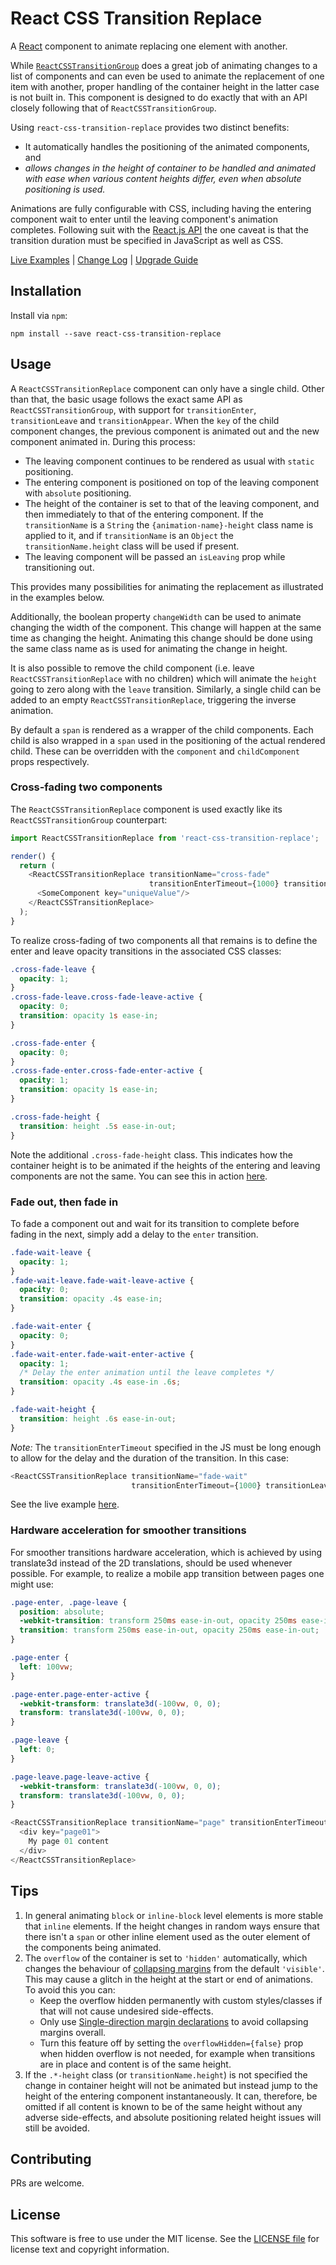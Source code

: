 # React CSS Transition Replace

A [React](http://facebook.github.io/react/) component to animate replacing one element with another.

While [`ReactCSSTransitionGroup`](https://facebook.github.io/react/docs/animation.html) does a great job
of animating changes to a list of components and can even be used to animate the replacement of one item
with another, proper handling of the container height in the latter case is not built in. This component 
is designed to do exactly that with an API closely following that of `ReactCSSTransitionGroup`.

Using `react-css-transition-replace` provides two distinct benefits:

 - It automatically handles the positioning of the animated components, and
 - *allows changes in the height of container to be handled and animated with ease when 
   various content heights differ, even when absolute positioning is used.*

Animations are fully configurable with CSS, including having the entering component wait to enter until 
the leaving component's animation completes. Following suit with the 
[React.js API](https://facebook.github.io/react/docs/animation.html) the one caveat is 
that the transition duration must be specified in JavaScript as well as CSS.

[Live Examples](http://marnusw.github.io/react-css-transition-replace) | 
[Change Log](/CHANGELOG.md) | 
[Upgrade Guide](/UPGRADE_GUIDE.md) 


## Installation

Install via `npm`:

```
npm install --save react-css-transition-replace
```


## Usage

A `ReactCSSTransitionReplace` component can only have a single child. Other than that, the basic usage 
follows the exact same API as `ReactCSSTransitionGroup`, with support for `transitionEnter`, `transitionLeave`
and `transitionAppear`. When the `key` of the child component changes, the previous component is animated out 
and the new component animated in. During this process:

 - The leaving component continues to be rendered as usual with `static` positioning.
 - The entering component is positioned on top of the leaving component with `absolute` positioning.
 - The height of the container is set to that of the leaving component, and then immediately to that of the 
   entering component. If the `transitionName` is a `String` the `{animation-name}-height` class name is applied 
   to it, and if `transitionName` is an `Object` the `transitionName.height` class will be used if present.
 - The leaving component will be passed an `isLeaving` prop while transitioning out.

This provides many possibilities for animating the replacement as illustrated in the examples below.

Additionally, the boolean property `changeWidth` can be used to animate changing the width of the component. 
This change will happen at the same time as changing the height. Animating this change should be done using
the same class name as is used for animating the change in height.

It is also possible to remove the child component (i.e. leave `ReactCSSTransitionReplace` with no children)
which will animate the `height` going to zero along with the `leave` transition. Similarly, a single child 
can be added to an empty `ReactCSSTransitionReplace`, triggering the inverse animation.

By default a `span` is rendered as a wrapper of the child components. Each child is also wrapped in a `span`
used in the positioning of the actual rendered child. These can be overridden with the `component` and 
`childComponent` props respectively.

### Cross-fading two components

The `ReactCSSTransitionReplace` component is used exactly like its `ReactCSSTransitionGroup` counterpart:

```javascript
import ReactCSSTransitionReplace from 'react-css-transition-replace';

render() {
  return (
    <ReactCSSTransitionReplace transitionName="cross-fade" 
                               transitionEnterTimeout={1000} transitionLeaveTimeout={1000}>
      <SomeComponent key="uniqueValue"/>
    </ReactCSSTransitionReplace>
  );
}
```

To realize cross-fading of two components all that remains is to define the enter and leave opacity 
transitions in the associated CSS classes:

```css
.cross-fade-leave {
  opacity: 1;
}
.cross-fade-leave.cross-fade-leave-active {
  opacity: 0;
  transition: opacity 1s ease-in;
}

.cross-fade-enter {
  opacity: 0;
}
.cross-fade-enter.cross-fade-enter-active {
  opacity: 1;
  transition: opacity 1s ease-in;
}

.cross-fade-height {
  transition: height .5s ease-in-out;
}
```

Note the additional `.cross-fade-height` class. This indicates how the container height is to be
animated if the heights of the entering and leaving components are not the same. You can see this
in action [here](http://marnusw.github.io/react-css-transition-replace#cross-fade).

### Fade out, then fade in

To fade a component out and wait for its transition to complete before fading in the next, simply
add a delay to the `enter` transition.

```css
.fade-wait-leave {
  opacity: 1;
}
.fade-wait-leave.fade-wait-leave-active {
  opacity: 0;
  transition: opacity .4s ease-in;
}

.fade-wait-enter {
  opacity: 0;
}
.fade-wait-enter.fade-wait-enter-active {
  opacity: 1;
  /* Delay the enter animation until the leave completes */
  transition: opacity .4s ease-in .6s;
}

.fade-wait-height {
  transition: height .6s ease-in-out;
}
```

*Note:* The `transitionEnterTimeout` specified in the JS must be long enough to allow for the delay and 
the duration of the transition. In this case:

```javascript
<ReactCSSTransitionReplace transitionName="fade-wait" 
                           transitionEnterTimeout={1000} transitionLeaveTimeout={400}>
```

See the live example [here](http://marnusw.github.io/react-css-transition-replace#fade-wait).


### Hardware acceleration for smoother transitions

For smoother transitions hardware acceleration, which is achieved by using translate3d instead of the 2D 
translations, should be used whenever possible. For example, to realize a mobile app transition between 
pages one might use:

```css
.page-enter, .page-leave {
  position: absolute;
  -webkit-transition: transform 250ms ease-in-out, opacity 250ms ease-in-out;
  transition: transform 250ms ease-in-out, opacity 250ms ease-in-out;
}

.page-enter {
  left: 100vw;
}

.page-enter.page-enter-active {
  -webkit-transform: translate3d(-100vw, 0, 0);
  transform: translate3d(-100vw, 0, 0);
}

.page-leave {
  left: 0;
}

.page-leave.page-leave-active {
  -webkit-transform: translate3d(-100vw, 0, 0);
  transform: translate3d(-100vw, 0, 0);
}
```

```javascript
<ReactCSSTransitionReplace transitionName="page" transitionEnterTimeout={250} transitionLeaveTimeout={250} >
  <div key="page01">
    My page 01 content
  </div>
</ReactCSSTransitionReplace>
```


## Tips

 1. In general animating `block` or `inline-block` level elements is more stable that `inline` elements. If the
    height changes in random ways ensure that there isn't a `span` or other inline element used as the outer 
    element of the components being animated.
 2. The `overflow` of the container is set to `'hidden'` automatically, which changes the behaviour of 
    [collapsing margins](https://css-tricks.com/what-you-should-know-about-collapsing-margins/) from the default 
    `'visible'`. This may cause a glitch in the height at the start or end of animations. To avoid this you can:
      - Keep the overflow hidden permanently with custom styles/classes if that will not cause undesired side-effects.
      - Only use 
        [Single-direction margin declarations](http://csswizardry.com/2012/06/single-direction-margin-declarations/)
        to avoid collapsing margins overall.
      - Turn this feature off by setting the `overflowHidden={false}` prop when hidden overflow is not needed,
        for example when transitions are in place and content is of the same height.
 3. If the `.*-height` class (or `transitionName.height`) is not specified the change in container height will not 
    be animated but instead jump to the height of the entering component instantaneously. It can, therefore, be 
    omitted if all content is known to be of the same height without any adverse side-effects, and absolute positioning
    related height issues will still be avoided.


## Contributing

PRs are welcome.


## License

This software is free to use under the MIT license.
See the [LICENSE file](/LICENSE.md) for license text and copyright information.
